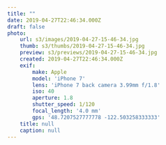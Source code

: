 ```yaml
---
title: ""
date: 2019-04-27T22:46:34.000Z
draft: false
photo:
    url: s3/images/2019-04-27-15-46-34.jpg
    thumb: s3/thumbs/2019-04-27-15-46-34.jpg
    preview: s3/previews/2019-04-27-15-46-34.jpg
    created: 2019-04-27T22:46:34.000Z
    exif:
        make: Apple
        model: 'iPhone 7'
        lens: 'iPhone 7 back camera 3.99mm f/1.8'
        iso: 40
        aperture: 1.8
        shutter_speed: 1/120
        focal_length: '4.0 mm'
        gps: '48.7207527777778 -122.503258333333'
    title: null
    caption: null
---
```


